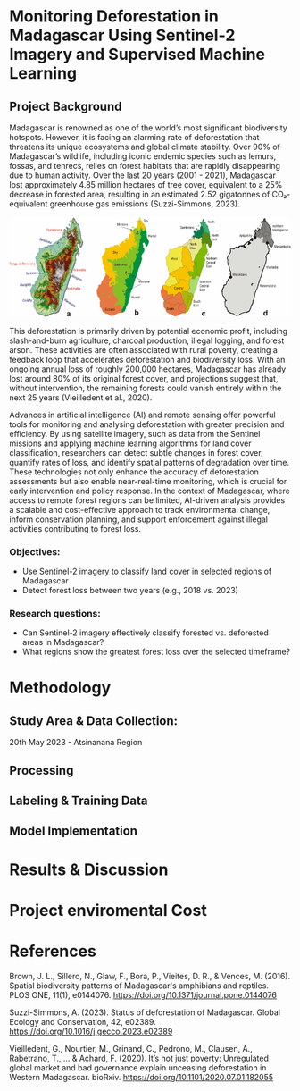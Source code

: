 # Monitoring Deforestation in Madagascar Using Sentinel-2 Imagery and Supervised Machine Learning

## Project Background

Madagascar is renowned as one of the world’s most significant biodiversity hotspots. However, it is facing an alarming rate of deforestation that threatens its unique ecosystems and global climate stability. Over 90% of Madagascar’s wildlife, including iconic endemic species such as lemurs, fossas, and tenrecs, relies on forest habitats that are rapidly disappearing due to human activity. Over the last 20 years (2001 - 2021), Madagascar lost approximately 4.85 million hectares of tree cover, equivalent to a 25% decrease in forested area, resulting in an estimated 2.52 gigatonnes of CO₂-equivalent greenhouse gas emissions (Suzzi-Simmons, 2023).

<p align="center">
  <img src="/Images/Madagascar climate.png" width="800" height="auto"/>
</p>

This deforestation is primarily driven by potential economic profit, including slash-and-burn agriculture, charcoal production, illegal logging, and forest arson. These activities are often associated with rural poverty, creating a feedback loop that accelerates deforestation and biodiversity loss. With an ongoing annual loss of roughly 200,000 hectares, Madagascar has already lost around 80% of its original forest cover, and projections suggest that, without intervention, the remaining forests could vanish entirely within the next 25 years (Vieilledent et al., 2020).

Advances in artificial intelligence (AI) and remote sensing offer powerful tools for monitoring and analysing deforestation with greater precision and efficiency. By using satellite imagery, such as data from the  Sentinel missions and applying machine learning algorithms for land cover classification, researchers can detect subtle changes in forest cover, quantify rates of loss, and identify spatial patterns of degradation over time. These technologies not only enhance the accuracy of deforestation assessments but also enable near-real-time monitoring, which is crucial for early intervention and policy response. In the context of Madagascar, where access to remote forest regions can be limited, AI-driven analysis provides a scalable and cost-effective approach to track environmental change, inform conservation planning, and support enforcement against illegal activities contributing to forest loss.


### Objectives:
  * Use Sentinel-2 imagery to classify land cover in selected regions of Madagascar
  * Detect forest loss between two years (e.g., 2018 vs. 2023)

### Research questions:

  * Can Sentinel-2 imagery effectively classify forested vs. deforested areas in Madagascar?
  * What regions show the greatest forest loss over the selected timeframe?


# Methodology

## Study Area & Data Collection:

20th May 2023 - Atsinanana Region

## Processing

## Labeling & Training Data

## Model Implementation

# Results & Discussion

# Project enviromental Cost

# References

Brown, J. L., Sillero, N., Glaw, F., Bora, P., Vieites, D. R., & Vences, M. (2016). Spatial biodiversity patterns of Madagascar's amphibians and reptiles. PLOS ONE, 11(1), e0144076. https://doi.org/10.1371/journal.pone.0144076

Suzzi-Simmons, A. (2023). Status of deforestation of Madagascar. Global Ecology and Conservation, 42, e02389. https://doi.org/10.1016/j.gecco.2023.e02389

Vieilledent, G., Nourtier, M., Grinand, C., Pedrono, M., Clausen, A., Rabetrano, T., ... & Achard, F. (2020). It’s not just poverty: Unregulated global market and bad governance explain unceasing deforestation in Western Madagascar. bioRxiv. https://doi.org/10.1101/2020.07.01.182055


